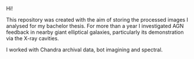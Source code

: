 Hi!

This repository was created with the aim of storing the processed images I analysed for my bachelor thesis. For more than a year I investigated AGN feedback
in nearby giant elliptical galaxies, particularly its demonstration via the X-ray cavities. 

I worked with Chandra archival data, bot imagining and spectral.
